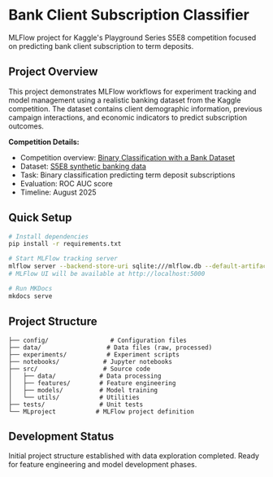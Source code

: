 # Bank Client Subscription Classifier

MLFlow project for Kaggle's Playground Series S5E8 competition focused on predicting bank client subscription to term deposits.

## Project Overview

This project demonstrates MLFlow workflows for experiment tracking and model management using a realistic banking dataset from the Kaggle competition. The dataset contains client demographic information, previous campaign interactions, and economic indicators to predict subscription outcomes.

**Competition Details:**

- Competition overview: [Binary Classification with a Bank Dataset](https://www.kaggle.com/competitions/playground-series-s5e8/overview)
- Dataset: [S5E8 synthetic banking data](https://www.kaggle.com/competitions/playground-series-s5e8/data)
- Task: Binary classification predicting term deposit subscriptions  
- Evaluation: ROC AUC score
- Timeline: August 2025

## Quick Setup

```bash
# Install dependencies
pip install -r requirements.txt

# Start MLFlow tracking server
mlflow server --backend-store-uri sqlite:///mlflow.db --default-artifact-root ./mlartifacts
# MLFlow UI will be available at http://localhost:5000

# Run MKDocs
mkdocs serve
```

## Project Structure

```
├── config/                 # Configuration files
├── data/                  # Data files (raw, processed)
├── experiments/           # Experiment scripts
├── notebooks/            # Jupyter notebooks
├── src/                  # Source code
│   ├── data/            # Data processing
│   ├── features/        # Feature engineering
│   ├── models/          # Model training
│   └── utils/           # Utilities
├── tests/               # Unit tests
└── MLproject           # MLFlow project definition
```

## Development Status

Initial project structure established with data exploration completed. Ready for feature engineering and model development phases.